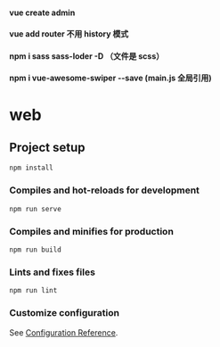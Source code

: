 #### vue create admin

#### vue add router 不用 history 模式

#### npm i sass sass-loder  -D  （文件是 scss）

#### npm i vue-awesome-swiper --save (main.js 全局引用)









# web

## Project setup
```
npm install
```

### Compiles and hot-reloads for development
```
npm run serve
```

### Compiles and minifies for production
```
npm run build
```

### Lints and fixes files
```
npm run lint
```

### Customize configuration
See [Configuration Reference](https://cli.vuejs.org/config/).
